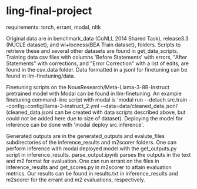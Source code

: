 # ling-final-project

requirements:
torch, errant, modal, nltk

Original data are in benchmark_data (CoNLL 2014 Shared Task), release3.3 (NUCLE dataset), and wi+locness(BEA Train dataset), folders. Scripts to retrieve these and several other datasets are found in get_data_scripts. Training data csv files with columns 'Before Statements' with errors, "After Statements" with corrections, and "Error Correction" with a list of edits, are found in the csv_data folder. Data formatted in a jsonl for finetuning can be found in llm-finetuning/data. 

Finetuning scripts on the NousResearch/Meta-Llama-3-8B-Instruct pretrained model with Modal can be found in llm-finetuning. An example finetuning command-line script with modal is 'modal run --detach src.train --config=config/llama-3-instruct_2.yml --data=data/cleaned_data.jsonl' (cleaned_data.jsonl can be created with data scripts described above, but could not be added here due to size of dataset). Deploying the model for inference can be done with 'modal deploy src.inference'.

Generated outputs are in the generated_outputs and evalute_files subdirectories of the inference_results and m2scorer folders. One can perform inference with modal deployed model with the get_outputs.py script in inference_results. parse_output.ipynb parses the outputs in the text and m2 format for evaluation. One can run errant on the files in inference_results and get_scores.py in m2scorer to attain evaluation metrics. Our results can be found in results.txt in inference_results and m2scorer for the errant and m2 evaluations, respectively.